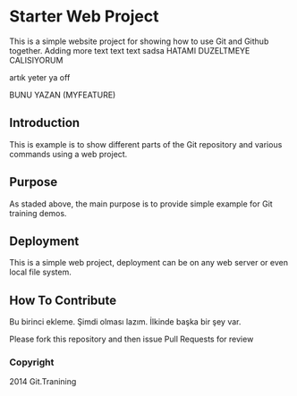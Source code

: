 # Starter Web Project
This is a simple website project for showing how to use Git and Github together.
Adding more text text text sadsa
HATAMI DUZELTMEYE CALISIYORUM

artık yeter ya off 

BUNU YAZAN (MYFEATURE)
## Introduction

This is example is to show different parts of the Git repository and various commands using a web project.

## Purpose

As staded above, the main purpose is to provide simple example for Git training demos.

## Deployment

This is a simple web project, deployment can be on any web server or even local file system.

## How To Contribute

Bu birinci ekleme.
Şimdi olması lazım. İlkinde başka bir şey var.

Please fork this repository and then issue Pull Requests for review

### Copyright

2014 Git.Tranining